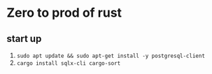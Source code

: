 # Zero to prod of rust

## start up

1. `sudo apt update && sudo apt-get install -y postgresql-client`
2. `cargo install sqlx-cli cargo-sort`